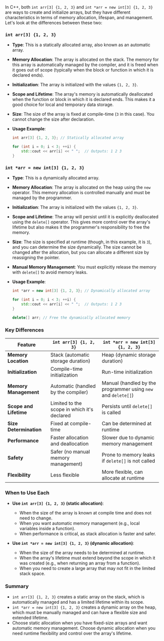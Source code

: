 In C++, both `int arr[3] {1, 2, 3}` and `int *arr = new int[3] {1, 2, 3}` are ways to create and initialize arrays, but they have different characteristics in terms of memory allocation, lifespan, and management. Let's look at the differences between these two:

### `int arr[3] {1, 2, 3}`

- **Type**: This is a statically allocated array, also known as an automatic array.
- **Memory Allocation**: The array is allocated on the stack. The memory for this array is automatically managed by the compiler, and it is freed when it goes out of scope (typically when the block or function in which it is declared ends).
- **Initialization**: The array is initialized with the values `{1, 2, 3}`.
- **Scope and Lifetime**: The array's memory is automatically deallocated when the function or block in which it is declared ends. This makes it a good choice for local and temporary data storage.
- **Size**: The size of the array is fixed at compile-time (`3` in this case). You cannot change the size after declaration.
- **Usage Example**:

  ```cpp
  int arr[3] {1, 2, 3}; // Statically allocated array

  for (int i = 0; i < 3; ++i) {
      std::cout << arr[i] << " ";  // Outputs: 1 2 3
  }
  ```

### `int *arr = new int[3] {1, 2, 3}`

- **Type**: This is a dynamically allocated array.
- **Memory Allocation**: The array is allocated on the heap using the `new` operator. This memory allocation is controlled manually and must be managed by the programmer.
- **Initialization**: The array is initialized with the values `{1, 2, 3}`.
- **Scope and Lifetime**: The array will persist until it is explicitly deallocated using the `delete[]` operator. This gives more control over the array's lifetime but also makes it the programmer's responsibility to free the memory.
- **Size**: The size is specified at runtime (though, in this example, it is `3`), and you can determine the size dynamically. The size cannot be changed after the allocation, but you can allocate a different size by reassigning the pointer.
- **Manual Memory Management**: You must explicitly release the memory with `delete[]` to avoid memory leaks.
- **Usage Example**:

  ```cpp
  int *arr = new int[3] {1, 2, 3}; // Dynamically allocated array

  for (int i = 0; i < 3; ++i) {
      std::cout << arr[i] << " ";  // Outputs: 1 2 3
  }

  delete[] arr; // Free the dynamically allocated memory
  ```

### Key Differences

| Feature                    | `int arr[3] {1, 2, 3}`               | `int *arr = new int[3] {1, 2, 3}`              |
|----------------------------|--------------------------------------|-----------------------------------------------|
| **Memory Location**        | Stack (automatic storage duration)    | Heap (dynamic storage duration)               |
| **Initialization**         | Compile-time initialization           | Run-time initialization                       |
| **Memory Management**      | Automatic (handled by the compiler)   | Manual (handled by the programmer using `new` and `delete[]`) |
| **Scope and Lifetime**     | Limited to the scope in which it's declared | Persists until `delete[]` is called            |
| **Size Determination**     | Fixed at compile-time                 | Can be determined at runtime                  |
| **Performance**            | Faster allocation and deallocation    | Slower due to dynamic memory management       |
| **Safety**                 | Safer (no manual memory management)   | Prone to memory leaks if `delete[]` is not called |
| **Flexibility**            | Less flexible                         | More flexible, can allocate at runtime        |

### When to Use Each

- **Use `int arr[3] {1, 2, 3}` (static allocation)**:
  - When the size of the array is known at compile time and does not need to change.
  - When you want automatic memory management (e.g., local variables inside a function).
  - When performance is critical, as stack allocation is faster and safer.

- **Use `int *arr = new int[3] {1, 2, 3}` (dynamic allocation)**:
  - When the size of the array needs to be determined at runtime.
  - When the array's lifetime must extend beyond the scope in which it was created (e.g., when returning an array from a function).
  - When you need to create a large array that may not fit in the limited stack space.

### Summary

- `int arr[3] {1, 2, 3}` creates a static array on the stack, which is automatically managed and has a limited lifetime within its scope.
- `int *arr = new int[3] {1, 2, 3}` creates a dynamic array on the heap, which must be manually managed and can have a flexible size and extended lifetime.
- Choose static allocation when you have fixed-size arrays and want automatic memory management. Choose dynamic allocation when you need runtime flexibility and control over the array's lifetime.